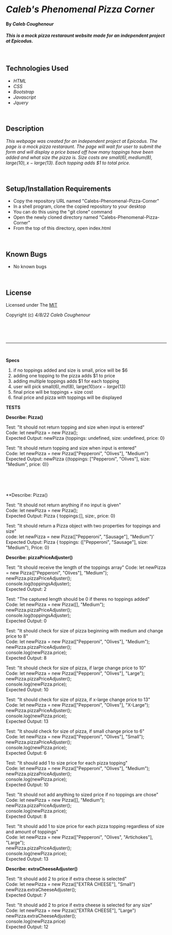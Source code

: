# _Caleb's Phenomenal Pizza Corner_

#### By _**Caleb Coughenour**_

#### _This is a mock pizza restaraunt website made for an independent project at Epicodus._

<br>

## Technologies Used

* _HTML_
* _CSS_
* _Bootstrap_
* _Javascript_
* _Jquery_

<br>

## Description

_This webpage was created for an independent project at Epicodus. The page is a mock pizza restaraunt. The page will wait for user to submit the form and will display a price based off how many toppings have been added and what size the pizza is. Size costs are small($6), medium($8), large($10), x-large($13). Each topping adds $1 to total price._

<br>

## Setup/Installation Requirements

* Copy the repository URL named "Calebs-Phenomenal-Pizza-Corner"
* In a shell program, clone the copied repository to your desktop
* You can do this using the "git clone" command
* Open the newly cloned directory named "Calebs-Phenomenal-Pizza-Corner"
* From the top of this directory, open index.html

<br>

## Known Bugs

* No known bugs

<br>

## License

Licensed under The [MIT](LICENSE)

Copyright (c) _4/8/22_ _Caleb Coughenour_

<br>
<br>
<br>

***********************************************************************************

<br>

**Specs**

1. if no toppings added and size is small, price will be $6
2. adding one topping to the pizza adds $1 to price
3. adding multiple toppings adds $1 for each topping
4. user will pick small($6), md($8), large($10) or x-large($13)
5. final price will be toppings + size cost
6. final price and pizza with toppings will be displayed


**TESTS**

**Describe: Pizza()**

Test: "It should not return topping and size when input is entered" <br>
Code: let newPizza = new Pizza(); <br>
Expected Output: newPizza {toppings: undefined, size: undefined, price: 0} <br>

Test: "It should return topping and size when input is entered" <br>
Code: let newPizza = new Pizza(["Pepperoni", "Olives"], "Medium") <br>
Expected Output: newPizza {(toppings: ["Pepperoni", "Olives"], size: "Medium", price: 0)}<br>

<br>
<br>
<br>

**Describe: Pizza()

Test: "It should not return anything if no input is given"<br>
Code: let newPizza = new Pizza();<br>
Expected Output: Pizza { toppings:[], size:, price: 0}<br>

Test: "It should return a Pizza object with two properties for toppings and size"<br>
code: let newPizza = new Pizza(["Pepperoni", "Sausage"], "Medium")'<br>
Expected Output: Pizza { toppings: (["Pepperoni", "Sausage"], size: "Medium"), Price: 0}<br>

**Describe: pizzaPriceAdjuster()**

Test: "It should receive the length of the toppings array"
Code: let newPizza = new Pizza(["Pepperoni", "Olives"], "Medium"); <br>
      newPizza.pizzaPriceAdjuster(); <br>
      console.log(toppingsAdjuster); <br>
Expected Output: 2<br>

Test: "The captured length should be 0 if theres no toppings added"<br>
Code: let newPizza = new Pizza([], "Medium");<br>
      newPizza.pizzaPriceAdjuster();<br>
      console.log(toppingsAdjuster);<br>
Expected Output: 0<br>

Test: "It should check for size of pizza beginning with medium and change price to 8"<br>
Code: let newPizza = new Pizza(["Pepperoni", "Olives"], "Medium");<br>
      newPizza.pizzaPriceAdjuster();<br>
      console.log(newPizza.price);<br>
Expected Output: 8<br>

Test: "It should check for size of pizza, if large change price to 10"<br>
Code: let newPizza = new Pizza(["Pepperoni", "Olives"], "Large");<br>
      newPizza.pizzaPriceAdjuster();<br>
      console.log(newPizza.price);<br>
Expected Output: 10<br>

Test: "It should check for size of pizza, if x-large change price to 13"<br>
Code: let newPizza = new Pizza(["Pepperoni", "Olives"], "X-Large");<br>
      newPizza.pizzaPriceAdjuster();<br>
      console.log(newPizza.price);<br>
Expected Output: 13<br>

Test: "It should check for size of pizza, if small change price to 6"<br>
Code: let newPizza = new Pizza(["Pepperoni", "Olives"], "Small");<br>
      newPizza.pizzaPriceAdjuster();<br>
      console.log(newPizza.price);<br>
Expected Output: 6<br>

Test: "It should add 1 to size price for each pizza topping"<br>
Code: let newPizza = new Pizza(["Pepperoni", "Olives"], "Medium");<br>
      newPizza.pizzaPriceAdjuster();<br>
      console.log(newPizza.price);<br>
Expected Output: 10<br>

Test: "It should not add anything to sized price if no toppings are chose"<br>
Code: let newPizza = new Pizza([], "Medium");<br>
      newPizza.pizzaPriceAdjuster();<br>
      console.log(newPizza.price);<br>
Expected Output: 8<br>

Test: "It should add 1 to size price for each pizza topping regardless of size and amount of toppings" <br>
Code: let newPizza = new Pizza(["Pepperoni", "Olives", "Artichokes"], "Large");<br>
      newPizza.pizzaPriceAdjuster();<br>
      console.log(newPizza.price);<br>
Expected Output: 13<br>


**Describe: extraCheeseAdjuster()**<br>

Test: "It should add 2 to price if extra cheese is selected"<br>
Code: let newPizza = new Pizza(["EXTRA CHEESE"], "Small")<br>
      newPizza.extraCheeseAdjuster();<br>
Expected Output: 7<br>

Test: "It should add 2 to price if extra cheese is selected for any size"<br>
Code: let newPizza = new Pizza({"EXTRA CHEESE"], "Large")<br>
      newPizza.extraCheeseAdjuster();<br>
      console.log(newPizza.price)<br>
Expected Output: 12<br>